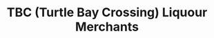 ---
title: "TBC (Turtle Bay Crossing) Liquour Merchants"
url: /lake-country/tbc-turtle-bay-crossing-liquour-merchants/
shop: alcohol
---